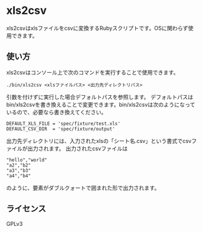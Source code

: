 xls2csv
============================
xls2csvはxlsファイルをcsvに変換するRubyスクリプトです。OSに関わらず使用できます。

## 使い方
xls2csvはコンソール上で次のコマンドを実行することで使用できます。

    ./bin/xls2csv <xlsファイルパス> <出力先ディレクトリパス>

引数を付けずに実行した場合デフォルトパスを参照します。
デフォルトパスはbin/xls2csvを書き換えることで変更できます。bin/xls2csvは次のようになっているので、必要なら書き換えてください。

    DEFAULT_XLS_FILE = 'spec/fixture/test.xls'
    DEFAULT_CSV_DIR  = 'spec/fixture/output'

出力先ディレクトリには、入力されたxlsの「シート名.csv」という書式でcsvファイルが出力されます。
出力されたcsvファイルは

    "hello","world"
    "a2","b2"
    "a3","b3"
    "a4","b4"

のように、要素がダブルクォートで囲まれた形で出力されます。

## ライセンス
GPLv3
